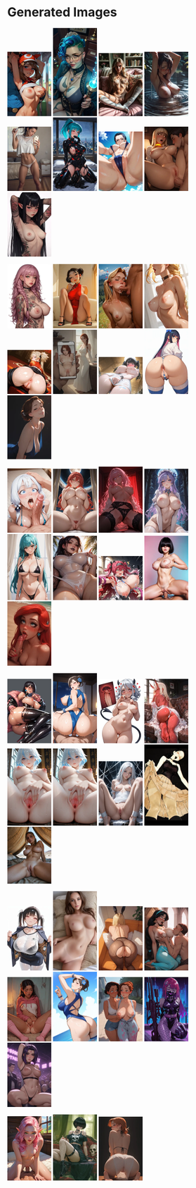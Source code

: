 # Generated Images



<img src="2025_10_12_01_thumb.webp" width="100"/> <img src="2025_10_12_02_thumb.webp" width="100"/> <img src="2025_10_12_03_thumb.webp" width="100"/> <img src="2025_10_12_04_thumb.webp" width="100"/> <img src="2025_10_12_05_thumb.webp" width="100"/> <img src="2025_10_12_06_thumb.webp" width="100"/> <img src="2025_10_12_07_thumb.webp" width="100"/> <img src="2025_10_12_08_thumb.webp" width="100"/> <img src="2025_10_12_09_thumb.webp" width="100"/>

<img src="2025_10_12_10_thumb.webp" width="100"/> <img src="2025_10_12_11_thumb.webp" width="100"/> <img src="2025_10_12_12_thumb.webp" width="100"/> <img src="2025_10_12_13_thumb.webp" width="100"/> <img src="2025_10_12_14_thumb.webp" width="100"/> <img src="2025_10_12_15_thumb.webp" width="100"/> <img src="2025_10_12_16_thumb.webp" width="100"/> <img src="2025_10_12_17_thumb.webp" width="100"/> <img src="2025_10_12_18_thumb.webp" width="100"/>

<img src="2025_10_12_19_thumb.webp" width="100"/> <img src="2025_10_12_20_thumb.webp" width="100"/> <img src="2025_10_12_21_thumb.webp" width="100"/> <img src="2025_10_12_22_thumb.webp" width="100"/> <img src="2025_10_12_23_thumb.webp" width="100"/> <img src="2025_10_12_24_thumb.webp" width="100"/> <img src="2025_10_12_25_thumb.webp" width="100"/> <img src="2025_10_12_26_thumb.webp" width="100"/> <img src="2025_10_12_27_thumb.webp" width="100"/>

<img src="2025_10_12_28_thumb.webp" width="100"/> <img src="2025_10_12_29_thumb.webp" width="100"/> <img src="2025_10_12_30_thumb.webp" width="100"/> <img src="2025_10_12_31_thumb.webp" width="100"/> <img src="2025_10_12_32_thumb.webp" width="100"/> <img src="2025_10_12_33_thumb.webp" width="100"/> <img src="2025_10_12_34_thumb.webp" width="100"/> <img src="2025_10_12_35_thumb.webp" width="100"/> <img src="2025_10_12_36_thumb.webp" width="100"/>

<img src="2025_10_12_37_thumb.webp" width="100"/> <img src="2025_10_12_38_thumb.webp" width="100"/> <img src="2025_10_12_39_thumb.webp" width="100"/> <img src="2025_10_12_40_thumb.webp" width="100"/> <img src="2025_10_12_41_thumb.webp" width="100"/> <img src="2025_10_12_42_thumb.webp" width="100"/> <img src="2025_10_12_43_thumb.webp" width="100"/> <img src="2025_10_12_44_thumb.webp" width="100"/> <img src="2025_10_12_45_thumb.webp" width="100"/>

<img src="2025_10_12_46_thumb.webp" width="100"/> <img src="2025_10_12_47_thumb.webp" width="100"/> <img src="2025_10_12_48_thumb.webp" width="100"/>